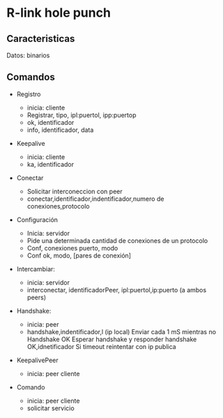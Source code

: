 # R-link hole punch
## Caracteristicas
Datos: binarios

## Comandos

* Registro
    * inicia: cliente
    * Registrar, tipo, ipl:puertol, ipp:puertop
    * ok, identificador
    * info, identificador, data
* Keepalive
    * inicia: cliente
    * ka, identificador
* Conectar
    * Solicitar interconeccion con peer
    * conectar,identificador,indentificador,numero de conexiones,protocolo
* Configuración
    * Inicia: servidor
    * Pide una determinada cantidad de conexiones de un protocolo
    * Conf, conexiones puerto, modo
    * Conf ok, modo, [pares de conexión]
* Intercambiar:
    * inicia: servidor
    * interconectar, identificadorPeer, ipl:puertol,ip:puerto (a ambos peers)
* Handshake:
    * inicia: peer
    * handshake,indentificador,l (ip local)
        Enviar cada 1 mS mientras no Handshake OK
        Esperar handshake y responder handshake OK,idnetificador
        Si timeout reintentar con ip publica

* KeepalivePeer
    * inicia: peer cliente

* Comando
    * inicia: peer cliente
    * solicitar servicio




